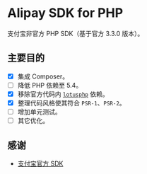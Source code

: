# Alipay SDK for PHP

支付宝非官方 PHP SDK（基于官方 3.3.0 版本）。

## 主要目的

- [x] 集成 Composer。
- [ ] 降低 PHP 依赖至 5.4。
- [x] 移除官方代码内 [`lotusphp`](https://github.com/qinjx/lotusphp) 依赖。
- [x] 整理代码风格使其符合 `PSR-1`、`PSR-2`。
- [ ] 增加单元测试。
- [ ] 其它优化。

## 感谢

- [支付宝官方 SDK](https://docs.open.alipay.com/54/103419/)